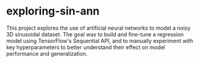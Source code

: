 # exploring-sin-ann
This project explores the use of artificial neural networks to model a noisy 3D sinusoidal dataset. The goal was to build and fine-tune a regression model using TensorFlow's Sequential API, and to manually experiment with key hyperparameters to better understand their effect on model performance and generalization.

